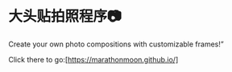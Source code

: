 # 大头贴拍照程序📷

Create your own photo compositions with customizable frames!”

Click there to go:[https://marathonmoon.github.io/]

